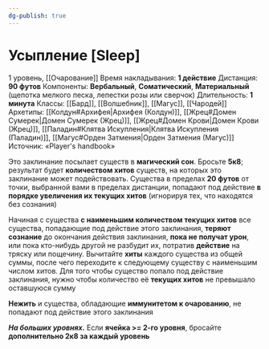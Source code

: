 ```yaml
---
dg-publish: true
---
```

# Усыпление [Sleep]
1 уровень, [[Очарование]]
Время накладывания: **1 действие**
Дистанция: **90 футов**
Компоненты: **Вербальный**, **Соматический**, **Материальный** (щепотка мелкого песка, лепестки розы или сверчок)
Длительность: **1 минута**
Классы: [[Бард]], [[Волшебник]], [[Магус]], [[Чародей]]
Архетипы: [[Колдун#Архифея|Архифея (Колдун)]], [[Жрец#Домен Сумерек|Домен Сумерек (Жрец)]], [[Жрец#Домен Крови|Домен Крови (Жрец)]], [[Паладин#Клятва Искупления|Клятва Искупления (Паладин)]], [[Магус#Орден Затмения|Орден Затмения (Магус)]]
Источник: «Player's handbook»

Это заклинание посылает существ в **магический сон**. Бросьте **5к8**; результат будет **количеством хитов** существ, на которых это заклинание может подействовать. Существа в пределах **20 футов** от точки, выбранной вами в пределах дистанции, попадают под действие **в порядке увеличения их текущих хитов** (игнорируя тех, что находятся без сознания)

Начиная с существа **с наименьшим количеством текущих хитов** все существа, попадающие под действие этого заклинания, **теряют сознание** до окончания действия заклинания, **пока не получат урон**, или пока кто-нибудь другой не разбудит их, потратив **действие** на тряску или пощечину. Вычитайте **хиты** каждого существа из общей суммы, после чего переходите к следующему существу с наименьшим числом хитов. Для того чтобы существо попало под действие заклинания, нужно чтобы количество её **текущих хитов** не превышало оставшуюся сумму

**Нежить** и существа, обладающие **иммунитетом к очарованию**, не попадают под действие этого заклинания

**_На больших уровнях._** Если **ячейка >= 2-го уровня**, бросайте **дополнительно 2к8 за каждый уровень**
